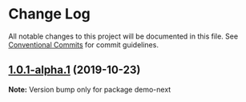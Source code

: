# Change Log

All notable changes to this project will be documented in this file.
See [Conventional Commits](https://conventionalcommits.org) for commit guidelines.

## [1.0.1-alpha.1](https://github.com/tinacms/tinacms/compare/demo-next@1.0.1-alpha.0...demo-next@1.0.1-alpha.1) (2019-10-23)

**Note:** Version bump only for package demo-next
